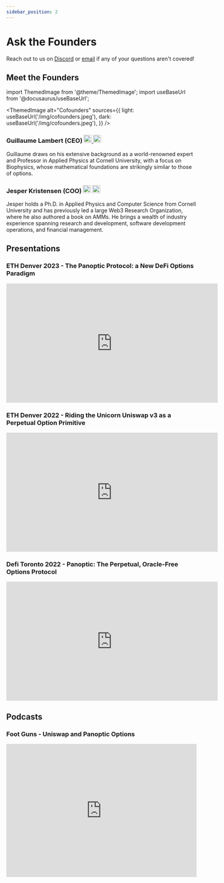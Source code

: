 ```yaml
---
sidebar_position: 2
---
```


# Ask the Founders
Reach out to us on [Discord](https://discord.com/invite/7fE8SN9pRT) or [email](mailto:hello@panoptic.xyz) if any of your questions aren't covered!

## Meet the Founders
import ThemedImage from '@theme/ThemedImage';
import useBaseUrl from '@docusaurus/useBaseUrl';

<ThemedImage
  alt="Cofounders"
  sources={{
    light: useBaseUrl('/img/cofounders.jpeg'),
    dark: useBaseUrl('/img/cofounders.jpeg'),
  }}
/>

### Guillaume Lambert (CEO) <a href="https://www.linkedin.com/in/guillaume-lambert-686591a0/"><img src="/img/linkedin.png" alt="icon | LinkedIn" width="21px"/>  </a> <a href="https://twitter.com/guil_lambert"><img src="/img/twitter.png" alt="icon | Twitter" width="21px"/></a>
    
Guillaume draws on his extensive background as a world-renowned expert and Professor in Applied Physics at Cornell University, with a focus on Biophysics, whose mathematical foundations are strikingly similar to those of options.

### Jesper Kristensen (COO) <a href="https://www.linkedin.com/in/jespertoftkristensen/"><img src="/img/linkedin.png" alt="icon | LinkedIn" width="21px"/></a> <a href="https://twitter.com/cryptojesperk"><img src="/img/twitter.png" alt="icon | Twitter" width="21px"/></a>

Jesper holds a Ph.D. in Applied Physics and Computer Science from Cornell University and has previously led a large Web3 Research Organization, where he also authored a book on AMMs. He brings a wealth of industry experience spanning research and development, software development operations, and financial management.

## Presentations

### ETH Denver 2023 - The Panoptic Protocol: a New DeFi Options Paradigm
<iframe width="560" height="315" src="https://www.youtube.com/embed/Dt5AdCNavjs?start=86" title="YouTube video player" frameborder="0" allow="accelerometer; autoplay; clipboard-write; encrypted-media; gyroscope; picture-in-picture; web-share" allowfullscreen></iframe>

### ETH Denver 2022 - Riding the Unicorn Uniswap v3 as a Perpetual Option Primitive
<iframe width="560" height="315" src="https://www.youtube.com/embed/mtd4JphPcuA" title="YouTube video player" frameborder="0" allow="accelerometer; autoplay; clipboard-write; encrypted-media; gyroscope; picture-in-picture; web-share" allowfullscreen>
</iframe>

### Defi Toronto 2022 - Panoptic: The Perpetual, Oracle-Free Options Protocol
<iframe width="560" height="315" src="https://www.youtube.com/embed/KDnAXqo3uyg" title="YouTube video player" frameborder="0" allow="accelerometer; autoplay; clipboard-write; encrypted-media; gyroscope; picture-in-picture; web-share" allowfullscreen></iframe>

## Podcasts

### Foot Guns - Uniswap and Panoptic Options
<iframe src="https://open.spotify.com/embed/episode/51E2kRodvnkbbSqGTGIzp6?utm_source=generator&theme=0" width="100%" height="352" frameBorder="0" allowfullscreen="" allow="autoplay; clipboard-write; encrypted-media; fullscreen; picture-in-picture" loading="lazy"></iframe>